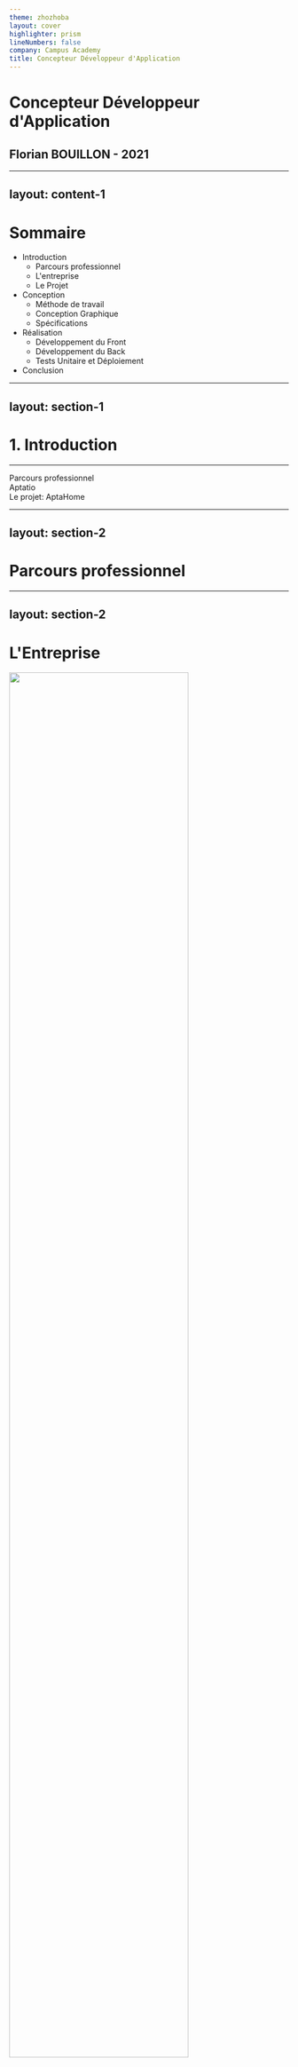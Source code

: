 ```yaml
---
theme: zhozhoba
layout: cover
highlighter: prism
lineNumbers: false
company: Campus Academy
title: Concepteur Développeur d'Application
---
```


# Concepteur Développeur d'Application
## Florian BOUILLON - 2021


---
layout: content-1
---

# Sommaire

- Introduction
	- Parcours professionnel
	- L'entreprise
	- Le Projet
- Conception
	- Méthode de travail
	- Conception Graphique
	- Spécifications
- Réalisation
	- Développement du Front
	- Développement du Back
	- Tests Unitaire et Déploiement
- Conclusion


---
layout: section-1
---

# 1. Introduction

___

Parcours professionnel  
Aptatio  
Le projet: AptaHome

---
layout: section-2
---

# Parcours professionnel

<!--
- Études SEN
- Passionnée d'informatique depuis longtemps
- vacances d'été j'ai adoré
- rejoinds l'IMIE -> Campus Academy
- Aptatio en stage puis alternance
- alterance projets c++ Arduino, logiciel Web full stack
-->

---
layout: section-2
---

# L'Entreprise

<div class="flex justify-center flex-grow-0 py-8">
<img src="https://www.aptatio.com/wp-content/uploads/2019/06/LOGO_APTATIO_I.png" style="width: 80%; " />
</div>

<!--
- Aptatio
- Expert dans le domaine du design produit, prototypage, développement logiciel
- 8 ans d'exp
- accomapgnement client, prototypage => industrialisation passant logiciel/electronique.
-->

---
layout: section-2
---

# Le Projet

<div v-after class="text-4xl">

Contexte

</div>
  
<div v-click class="py-8 text-4xl">

Objectifs et Enjeux

</div>


<div v-click class="text-4xl">

Contraintes

</div>

<!--
Projet AptaHome

Contexte

- débuté début 2020
- automatisation
- automatisation des documents

Objectifs

- centralisation documents entreprise
- template de document


Contraintes
- fonctionnel
	- Simplicité d'utilisation
	- Liaison avec Dolibarr
- Technique
	- Language simple
	- Conteneur
- Qualité
	- maintenable
	- facilité d'utilisation

Délais

- Premier proto 2018
- début 2021
- fin mi-2021
-->

---
layout: section-1
---

# 2. Conception

______

Méthode de travail  
Spécifications Fonctionnel et Technique  
Conception Graphique

<!--
- intro conception AptaHome
-->

---
layout: section-2
---

# Méthode de travail

<v-click>
	<div class="flex justify-center flex-grow-0 py-8">
		<img src="/method.png" />
	</div>
</v-click>

<!--
- Méthode Agile
	- rdv hebdomadaire
    - test des elements du système

*click*

- Kanban
	- todo automatique
    - in prgs taches active
    - done faite
-->

---
layout: image
image: ../uml-use.png
name: spécification fonctionnelle
---

<div class="text-6xl">
Spécifications
</div>

<div class="py-4 text-3xl">
Spécification&nbsp;Fonctionnelle
</div>

<!--
Fonctionnelle

- Page 14 du doc un cas d'utilisation UML

- Authentification: Sécurité
- Édition de documents: Édition simple de documents

- Filtrage: recherche de documents
- Export: Export de documents/vues
-->

---
layout: image
image: ../archi-app.png
name: spécification Technique
---

<div class="text-6xl">
Spécifications
</div>

<div class="py-4 text-3xl">
Spécification Technique
</div>

<!--
Technique

- Architecture Applicattif
	- partie client web
    	- vues utilisateur
    - partie serveur
        - auth, models, controllers, REST API

Technologies utilisés
- NextJS
	- MVC
    - Typescript
    - Front: React
    - API REST
    - MariaDB
- caprover
	- PaaS (Platform as a Service)
-->

---
layout: image
image: ../uml-seq.png
name: spécification Technique 2
---

<div class="text-6xl">
Spécifications
</div>

<div class="py-4 text-3xl">
Spécification Technique
</div>

<!--
Exemple de séquences faite pour la connexion

- montrer ce que NextJS dirige
- Montrer ce que Sequelize Dirige

- Montrer la sécurité
-->

---
layout: image
image: ../front.PNG
name: Conception Graphique
---

<div class="text-6xl">
Conception Graphique
</div>

<!--
- Maquettage sur Figma

- Prototypage Graphique

- Popup customisable
-->

---
layout: section-1
---

# 3. Réalisation

---
layout: section-2
name: Développement du Front
---

<div class="text-5xl">
	Développement du Front
</div>

```ts {1-5|7-19|all}
interface Props {
	offers: Array<OfferModel>
	contacts: Array<ContactModel>
	tiers: Array<TierModel>
}

interface Filters {
	year?: string
	month?: string
	status?: string
	tier?: string
	name?: string
}

interface States extends Filters {
	sort: string
	filteredOffers?: Array<OfferModel>
	offset: number
}
```

---
layout: section-2
name: Développement du Front 2
---

<div class="text-5xl">
	Développement du Front
</div>

```ts {all|9-12}
export default class OffersRoute extends React.Component<Props, States> {

	public render = () => (
		<Row direction="column">
			<Col>
				...
			</Col>
			<Col>
				<Button
					disabled={this.state.offset === 0}
					onClick={() => this.setState({offset: this.state.offset - 1})}
				>Page précédente</Button>
			</Col>
		</Row>
	)

}
```


---
layout: section-2
name: Développement du Back - DB 1
---

<div class="text-5xl">
Développement du Back
</div>

<div class="py-4 text-3xl">
Modèles de donnée
</div>

```ts {1-6|7|8-14|15-16|all}
export interface BonModel {
  id: number
  customId?: string
  designations?: Array<string>
  Offer?: OfferModel
}
class Bon extends Model<Omit<BonModel, 'Users'>> implements BonModel {}
Bon.init({
  customId: DataTypes.STRING,
  designations: jsonField('designations'),
}, {
  sequelize,
  tableName: 'bon'
})
Offer.hasOne(Bon)
Bon.belongsTo(Offer)
export default Bon
```

<!--
```sql
CREATE TABLE `bon` (
  `id` int PRIMARY KEY AUTO_INCREMENT,
  `customId` varchar(255),
  `designations` text,
  `offer_id` int
);

CREATE TABLE `offer` (
  `id` int PRIMARY KEY AUTO_INCREMENT
);

ALTER TABLE `users` ADD FOREIGN KEY (`offer_id`) REFERENCES `offer` (`id`);
```
-->

---
layout: section-2
name: Développement du Back - DB 2
---

<div class="text-5xl">
Développement du Back
</div>

<div class="py-4 text-3xl">
Modèles de donnée
</div>

```sql
CREATE TABLE `bon` (
  `id` int PRIMARY KEY AUTO_INCREMENT,
  `customId` varchar(255),
  `designations` text,
  PRIMARY KEY (`id`)
);

ALTER TABLE `users` ADD FOREIGN KEY (`offer_id`) REFERENCES `offer` (`id`);
```

<!--
```sql
SELECT * FROM bon INNER JOIN offer.id = bon.offer_id
```
-->

---
layout: image
image: ../api-folders.PNG
name: Développement du Back - API 1
---

<div class="text-5xl">
Développement du Back
</div>

<div class="py-4 text-3xl">
API
</div>

<v-click>

```ts {all|1,17|2,5|3,15|all}
export default router.from('api')
	.get(async (req, res) => {
		res.status(200).json(await Bon.findAll())
	})
	.post(async (req, res) => {
		const bon = Bon.build(
			req.body,
			{ include: [Offer] }
		)
		if (req.query.from) {
			bon.OfferId = parseInt(req.query.from, 10)
		}
		await bon.save()
		res.status(200).json({ id: bon.id, ok: true })
	})
	.build()
```

</v-click>

<!--
- Maquettage sur Figma

- Prototypage Graphique

- Popup customisable
-->

---
layout: end
---

# Merci
## de votre attention !
